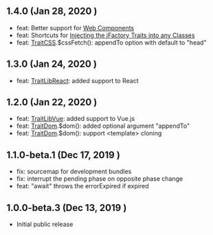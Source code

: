 ## 1.4.0 (Jan 28, 2020 )
* feat: Better support for [Web Components](docs/playground/literal-webcomponent.md)
* feat: Shortcuts for [Injecting the jFactory Traits into any Classes](docs/ref-components.md#create-a-component-base-class) 
* feat: [TraitCSS](docs/TraitCSS.md).$cssFetch(): appendTo option with default to "head"  

## 1.3.0 (Jan 24, 2020 )
* feat: [TraitLibReact](docs/TraitLibReact.md): added support to React

## 1.2.0 (Jan 22, 2020 )
* feat: [TraitLibVue](docs/TraitLibVue.md): added support to Vue.js
* feat: [TraitDom](docs/TraitDOM.md).$dom(): added optional argument "appendTo"  
* feat: [TraitDom](docs/TraitDOM.md).$dom(): support \<template\> cloning  

## 1.1.0-beta.1 (Dec 17, 2019 )
* fix: sourcemap for development bundles
* fix: interrupt the pending phase on opposite phase change 
* feat: "await" throws the errorExpired if expired

## 1.0.0-beta.3 (Dec 13, 2019 )
* Initial public release